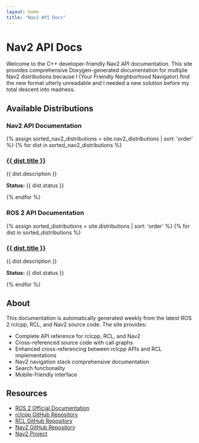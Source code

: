 ```yaml
---
layout: home
title: "Nav2 API Docs"
---
```


# Nav2 API Docs

Welcome to the C++ developer-friendly Nav2 API documentation. This site provides comprehensive Doxygen-generated documentation for multiple Nav2 distributions because I (Your Friendly Neighborhood Navigator) find the new format utterly unreadable and I needed a new solution before my total descent into madness.

## Available Distributions

### Nav2 API Documentation

<div class="distribution-grid">
  {% assign sorted_nav2_distributions = site.nav2_distributions | sort: 'order' %}
  {% for dist in sorted_nav2_distributions %}
  <div class="distribution-card nav2-card">
    <h3><a href="/nav2-{{ dist.slug }}/html/index.html">{{ dist.title }}</a></h3>
    <p>{{ dist.description }}</p>
    <p><strong>Status:</strong> {{ dist.status }}</p>
  </div>
  {% endfor %}
</div>

### ROS 2 API Documentation

<div class="distribution-grid">
  {% assign sorted_distributions = site.distributions | sort: 'order' %}
  {% for dist in sorted_distributions %}
  <div class="distribution-card">
    <h3><a href="/{{ dist.slug }}/html/index.html">{{ dist.title }}</a></h3>
    <p>{{ dist.description }}</p>
    <p><strong>Status:</strong> {{ dist.status }}</p>
  </div>
  {% endfor %}
</div>

## About

This documentation is automatically generated weekly from the latest ROS 2 rclcpp, RCL, and Nav2 source code. The site provides:

- Complete API reference for rclcpp, RCL, and Nav2
- Cross-referenced source code with call graphs
- Enhanced cross-referencing between rclcpp APIs and RCL implementations
- Nav2 navigation stack comprehensive documentation
- Search functionality
- Mobile-friendly interface

## Resources

- [ROS 2 Official Documentation](https://docs.ros.org/)
- [rclcpp GitHub Repository](https://github.com/ros2/rclcpp)
- [RCL GitHub Repository](https://github.com/ros2/rcl)
- [Nav2 GitHub Repository](https://github.com/ros-navigation/navigation2)
- [Nav2 Project](https://nav2.org/)